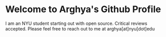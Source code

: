 # Welcome to Arghya's Github Profile

I am an NYU student starting out with open source. Critical reviews accepted.
Please feel free to reach out to me at arghya[at]nyu[dot]edu


<!---
sarkarghya/sarkarghya is a ✨ special ✨ repository because its `README.md` (this file) appears on your GitHub profile.
You can click the Preview link to take a look at your changes.
--->
